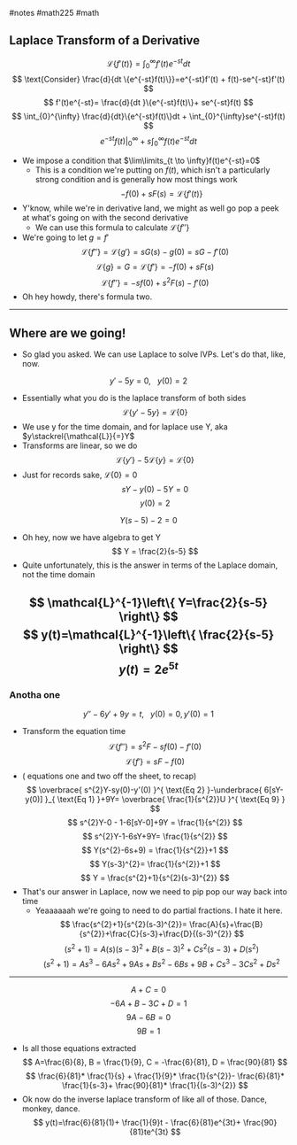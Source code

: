 #notes #math225 #math 



## Laplace Transform of a Derivative
$$
\mathcal{L}\{f'(t)\} = \int_{0}^{\infty}f'(t)e^{-st}dt
$$
$$
\text{Consider} \frac{d}{dt \{e^{-st}f(t)\}}=e^{-st}f'(t) + f(t)-se^{-st}f'(t)
$$
$$
f'(t)e^{-st}= \frac{d}{dt }\{e^{-st}f(t)\}+ se^{-st}f(t)
$$
$$
\int_{0}^{\infty} \frac{d}{dt}\{e^{-st}f(t)\}dt + \int_{0}^{\infty}se^{-st}f(t)
$$
$$
e^{-st}f(t)\Big|_{0}^{\infty}+ s \int_{0}^{\infty}f(t)e^{-st}dt
$$
- We impose a condition that $\lim\limits_{t \to \infty}f(t)e^{-st}=0$
	- This is a condition we're putting on $f(t)$, which isn't a particularly strong condition and is generally how most things work
$$
-f(0)+sF(s)= \mathcal{L}\{f'(t)\}
$$
- Y'know, while we're in derivative land, we might as well go pop a peek at what's going on with the second derivative
	- We can use this formula to calculate $\mathcal{L}\{f''\}$
- We're going to let $g=f'$
$$
\mathcal{L}\{f''\}=\mathcal{L}\{g'\}= sG(s)-g(0)= sG-f'(0)
$$
$$
\mathcal{L}\{g\}=G=\mathcal{L}\{f'\}=-f(0)+sF(s)
$$
$$
\mathcal{L}\{f''\}=-sf(0)+s^{2}F(s)-f'(0)
$$
- Oh hey howdy, there's formula two.
----

## Where are we going!
- So glad you asked. We can use Laplace to solve IVPs. Let's do that, like, now.

$$
y'-5y=0, \ \ \ y(0)=2
$$
- Essentially what you do is the laplace transform of both sides
$$
\mathcal{L}\{y'-5y\}=\mathcal{L}\{0\}
$$
- We use y for the time domain, and for laplace use Y, aka $y\stackrel{\mathcal{L}}{=}Y$
- Transforms are linear, so we do
$$
\mathcal{L}\{y'\}-5\mathcal{L}\{y\}=\mathcal{L}\{0\}
$$
- Just for records sake, $\mathcal{L}\{0\}=0$
$$
sY-y(0) - 5 Y = 0
$$
$$
y(0) = 2
$$

$$
Y(s-5)-2=0
$$
- Oh hey, now we have algebra to get Y
$$
Y = \frac{2}{s-5}
$$
- Quite unfortunately, this is the answer in terms of the Laplace domain, not the time domain

$$
\mathcal{L}^{-1}\left\{ Y=\frac{2}{s-5} \right\}
$$
$$
y(t)=\mathcal{L}^{-1}\left\{ \frac{2}{s-5} \right\}
$$
$$
y(t)=2e^{5t}
$$
----

### Anotha one

$$
y''-6y'+9y=t, \ \ \ y(0)=0, y'(0)=1
$$
- Transform the equation time
$$
\mathcal{L}\{f''\}=s^{2}F-sf(0)-f'(0)
$$
$$
\mathcal{L}\{f'\}=sF-f(0)
$$
- ( equations one and two off the sheet, to recap)
$$
\overbrace{ s^{2}Y-sy(0)-y'(0) }^{ \text{Eq 2} }-\underbrace{ 6[sY-y(0)] }_{ \text{Eq 1} }+9Y= \overbrace{ \frac{1}{s^{2}}U }^{ \text{Eq 9} }
$$
$$
s^{2}Y-0 - 1-6[sY-0]+9Y = \frac{1}{s^{2}}
$$
$$
s^{2}Y-1-6sY+9Y= \frac{1}{s^{2}}
$$
$$
Y(s^{2}-6s+9) = \frac{1}{s^{2}}+1
$$
$$
Y(s-3)^{2}= \frac{1}{s^{2}}+1
$$
$$
Y = \frac{s^{2}+1}{s^{2}(s-3)^{2}}
$$
- That's our answer in Laplace, now we need to pip pop our way back into time
	- Yeaaaaaah we're going to need to do partial fractions. I hate it here.
$$
\frac{s^{2}+1}{s^{2}(s-3)^{2}}= \frac{A}{s}+\frac{B}{s^{2}}+\frac{C}{s-3}+\frac{D}{(s-3)^{2}}
$$
$$
(s^{2}+1)=A(s)(s-3)^{2}+B(s-3)^{2}+Cs^{2}(s-3)+D(s^{2})
$$
$$
(s^{2}+1)=As^{3}-6As^{2}+9As+Bs^{2}-6Bs+9B+Cs^{3}-3Cs^{2}+Ds^{2}
$$
---
$$
A+C=0
$$
$$
-6A+B-3C+D=1
$$
$$
9A-6B=0
$$
$$
9B=1
$$
- Is all those equations extracted
$$
A=\frac{6}{8}, B = \frac{1}{9}, C = -\frac{6}{81}, D = \frac{90}{81}
$$
$$
\frac{6}{81}* \frac{1}{s} + \frac{1}{9}* \frac{1}{s^{2}}- \frac{6}{81}* \frac{1}{s-3}+ \frac{90}{81}* \frac{1}{(s-3)^{2}}
$$
- Ok now do the inverse laplace transform of like all of those. Dance, monkey, dance.
$$
y(t)=\frac{6}{81}(1)+ \frac{1}{9}t - \frac{6}{81}e^{3t}+ \frac{90}{81}te^{3t}
$$